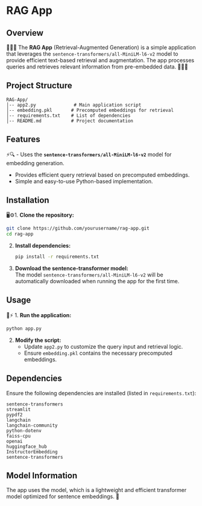 # RAG App

## Overview

🚀📄✨ The **RAG App** (Retrieval-Augmented Generation) is a simple application that leverages the `sentence-transformers/all-MiniLM-l6-v2` model to provide efficient text-based retrieval and augmentation. The app processes queries and retrieves relevant information from pre-embedded data. 🚀📄✨

## Project Structure

```
RAG-App/
│-- app2.py              # Main application script
│-- embedding.pkl       # Precomputed embeddings for retrieval
│-- requirements.txt    # List of dependencies
│-- README.md           # Project documentation
```

## Features

⚡🔍 - Uses the **`sentence-transformers/all-MiniLM-l6-v2`** model for embedding generation.

- Provides efficient query retrieval based on precomputed embeddings.
- Simple and easy-to-use Python-based implementation.

## Installation

🖥️⚙️1. **Clone the repository:** 

```bash
git clone https://github.com/yourusername/rag-app.git
cd rag-app
```

2. **Install dependencies:**

   ```bash
   pip install -r requirements.txt
   ```

3. **Download the sentence-transformer model:**\
   The model `sentence-transformers/all-MiniLM-l6-v2` will be automatically downloaded when running the app for the first time. 

## Usage

📝⚡ 1. **Run the application:**

```bash
python app.py
```

2. **Modify the script:**
   - Update `app2.py` to customize the query input and retrieval logic.
   - Ensure `embedding.pkl` contains the necessary precomputed embeddings. 

## Dependencies

Ensure the following dependencies are installed (listed in `requirements.txt`):

```
sentence-transformers
streamlit
pypdf2
langchain
langchain-community
python-dotenv
faiss-cpu
openai
huggingface_hub
InstructorEmbedding
sentence-transformers
```



## Model Information

The app uses the model, which is a lightweight and efficient transformer model optimized for sentence embeddings. 🤖

